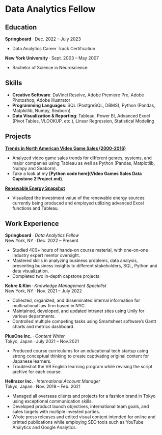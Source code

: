 # Data Analytics Fellow

## Education
**Springboard** ·								            		        Dec. 2022 – July 2023
- Data Analytics Career Track Certification

**New York University** 		·					            		  Sept. 2003 – May 2007
- Bachelor of Science in Neuroscience 

## Skills
- **Creative Software**: DaVinci Resolve, Adobe Premiere Pro, Adobe Photoshop, Adobe Illustrator
- **Programming Languages**: SQL (PostgreSQL, DBMS), Python (Pandas, Matplotlib, Numpy, Seaborn)
- **Data Visualization & Reporting**: Tableau, Power BI, Advanced Excel (Pivot Tables, VLOOKUP, etc.), Linear Regression, Statistical Modeling

## Projects
**[Trends in North American Video Game Sales (2000-2016)](trends.html)**<br> 
- Analyzed video game sales trends for different genres, systems, and major companies using Tableau as well as Python (Pandas, Matplotlib, Numpy and Seaborn).
- Take a look at my **[Python code here](Video Games Sales Data Capstone 2 Project.md)**.

**[Renewable Energy Snapshot](viz.html)**
- Visualized the investment value of the renewable energy sources currently being produced and employed utilizing advanced Excel functions and Tableau.

## Work Experience
**Springboard** · *Data Analytics Fellow*<br>
New York, NY · Dec. 2022 – Present<br>
- Studied 400+ hours of hands-on course material, with one-on-one industry expert mentor oversight. 
- Mastered skills in analyzing business problems, data analysis, presenting business insights to different stakeholders, SQL, Python and data visualization.
- Completed two in-depth capstone projects. 

**Kobre & Kim** · *Knowledge Management Specialist*<br>
New York, NY · Nov. 2021 – July 2022<br>
- Collected, organized, and disseminated internal information for multinational law firm based in NYC.
- Maintained, developed, and updated intranet sites using Unily for various departments.
- Controlled multiple competing tasks using Smartsheet software’s Gantt charts and metrics dashboard.

**PlusOne Inc.** · *Content Writer*<br>
Tokyo, Japan · July 2021 – Nov.2021<br>
- Produced course curriculums for an educational tech startup using strong conceptual thinking to create captivating original content for Japanese learners.
- Troubleshot the VR English learning program while revising the script archive for each course.

**Hellrazor Inc.** · *International Account Manager*<br>
Tokyo, Japan · Nov. 2019 – Feb. 2021<br>
- Managed all overseas clients and projects for a fashion brand in Tokyo using exceptional communication skills.
- Developed product launch objectives, international team goals, and sales targets with multiple invested parties.
- Wrote press releases and edited visual content intended for online and printed publications while employing SEO tools such as YouTube Analytics and Google Analytics.
